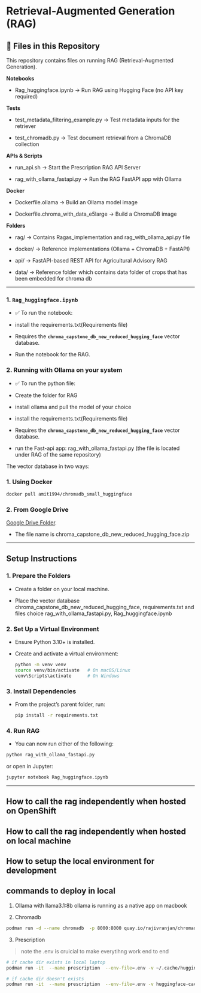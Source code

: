 # Retrieval-Augmented Generation (RAG)

## 📂 Files in this Repository  

This repository contains files on running RAG (Retrieval-Augmented Generation).

**Notebooks**
  - Rag_huggingface.ipynb → Run RAG using Hugging Face (no API key required)

**Tests**
  - test_metadata_filtering_example.py → Test metadata inputs for the retriever

  - test_chromadb.py → Test document retrieval from a ChromaDB collection

**APIs & Scripts**
  - run_api.sh → Start the Prescription RAG API Server

  - rag_with_ollama_fastapi.py → Run the RAG FastAPI app with Ollama

**Docker**
  - Dockerfile.ollama → Build an Ollama model image

  - Dockerfile.chroma_with_data_e5large → Build a ChromaDB image

**Folders**
  - rag/ → Contains Ragas_implementation and rag_with_ollama_api.py file

  - docker/ → Reference implementations (Ollama + ChromaDB + FastAPI)

  - api/ → FastAPI-based REST API for Agricultural Advisory RAG

  - data/ → Reference folder which contains data folder of crops that has been embedded for chroma db

---

### 1. `Rag_huggingface.ipynb`  
  - ✅ To run the notebook:  

  - install the requirements.txt(Requirements file)
  - Requires the **`chroma_capstone_db_new_reduced_hugging_face`** vector database.
  - Run the notebook for the RAG.  

### 2. Running with Ollama on your system
   - ✅ To run the python file: 

   - Create the folder for RAG
   - install ollama and pull the model of your choice
   - install the requirements.txt(Requirements file)
   - Requires the **`chroma_capstone_db_new_reduced_hugging_face`** vector database.
   - run the Fast-api app: rag_with_ollama_fastapi.py (the file is located under RAG of the same repository)


The vector database in two ways:
### 1. Using Docker

  ```bash
  docker pull amit1994/chromadb_small_huggingface
  ```
### 2. From Google Drive

  [Google Drive Folder](https://drive.google.com/drive/u/0/folders/1vM6zUKWw-AhbEef4_KbRSJwc80vloXcf). 
  - The file name is chroma_capstone_db_new_reduced_hugging_face.zip

---
## Setup Instructions

### 1. Prepare the Folders

  - Create a folder on your local machine.

  - Place the vector database chroma_capstone_db_new_reduced_hugging_face, requirements.txt and files choice rag_with_ollama_fastapi.py, Rag_huggingface.ipynb

### 2. Set Up a Virtual Environment

  - Ensure Python 3.10+ is installed.

  - Create and activate a virtual environment:

    ```bash
    python -m venv venv
    source venv/bin/activate   # On macOS/Linux
    venv\Scripts\activate      # On Windows
    ``` 


### 3. Install Dependencies

  - From the project’s parent folder, run:

    ```bash
    pip install -r requirements.txt
    ```


### 4. Run RAG

  - You can now run either of the following:

  ```bash
  python rag_with_ollama_fastapi.py
  ```
  or open in Jupyter:

  ```bash
  jupyter notebook Rag_huggingface.ipynb
  ```
---




## <TODO> How to call the rag independently when hosted on OpenShift


## <TODO> How to call the rag independently when hosted on local machine

## <TODO> How to setup the local environment for development



## commands to deploy in local

1. Ollama with llama3.1:8b
ollama is running as a native app on macbook

2. Chromadb

```bash
podman run -d --name chromadb  -p 8000:8000 quay.io/rajivranjan/chromadb-with-data-arm64:v1
```

3. Prescription

> note the .env is cruicial to make everytihng work end to end

```bash
# if cache dir exists in local laptop
podman run -it  --name prescription  --env-file=.env -v ~/.cache/huggingface:/root/.cache/huggingface:Z -p 8081:8081 quay.io/rajivranjan/prescription:arm64-v1.1

# if cache dir doesn't exists
podman run -it  --name prescription  --env-file=.env -v huggingface-cache:/root/.cache/huggingface -p 8081:8081 quay.io/rajivranjan/prescription:arm64-v1.1
```
